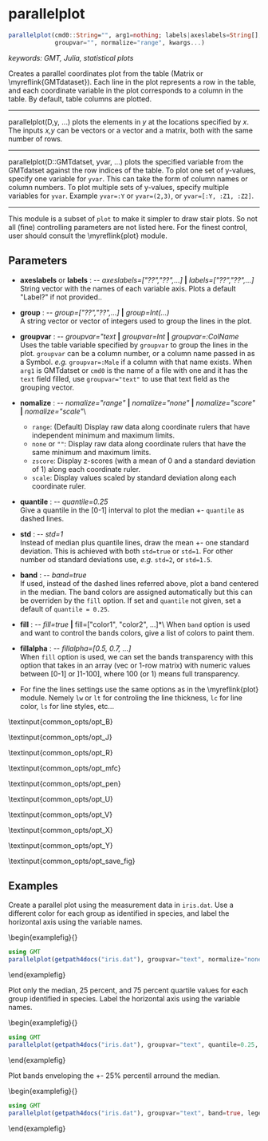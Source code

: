 # parallelplot

```julia
parallelplot(cmd0::String="", arg1=nothing; labels|axeslabels=String[], group=Vector{String},
             groupvar="", normalize="range", kwargs...)
```

*keywords: GMT, Julia, statistical plots*

Creates a parallel coordinates plot from the table (Matrix or \myreflink{GMTdataset}). Each line in the plot
represents a row in the table, and each coordinate variable in the plot corresponds to a column in the table.
By default, table columns are plotted.

---
parallelplot(D,y, ...) plots the elements in *y* at the locations specified by *x*. The inputs *x,y* can be vectors or
a vector and a matrix, both with the same number of rows.

---
parallelplot(D::GMTdatset, yvar, ...) plots the specified variable from the GMTdatset against the row indices of the table.
To plot one set of y-values, specify one variable for `yvar`. This can take the form of column names or column numbers.
To plot multiple sets of y-values, specify multiple variables for `yvar`. Example `yvar=:Y` or `yvar=(2,3)`, or
`yvar=[:Y, :Z1, :Z2]`.

-----------
This module is a subset of `plot` to make it simpler to draw stair plots. So not all (fine)
controlling parameters are not listed here. For the finest control, user should consult the \myreflink{plot} module.

Parameters
----------

- **axeslabels** or **labels** : -- *axeslabels=["??","??",...]* **|** *labels=["??","??",...]*\
   String vector with the names of each variable axis. Plots a default "Label?" if not provided..

- **group** : -- *group=["??","??",...]* **|** *group=Int(...)*\
   A string vector or vector of integers used to group the lines in the plot.

- **groupvar** : -- *groupvar="text* **|** *groupvar=Int* **|** *groupvar=:ColName*\
   Uses the table variable specified by `groupvar` to group the lines in the plot. `groupvar` can
   be a column number, or a column name passed in as a Symbol. *e.g.* `groupvar=:Male` if a column with that
   name exists.  When `arg1` is GMTdatset or `cmd0` is the name of a file with one and it has the `text` field
   filled, use `groupvar="text"` to use that text field as the grouping vector.

- **nomalize** : -- *nomalize="range"* **|** *nomalize="none"* **|** *nomalize="score"* **|** *nomalize="scale"*\
    - `range`: (Default) Display raw data along coordinate rulers that have independent minimum and maximum limits.
    - `none` or `""`: Display raw data along coordinate rulers that have the same minimum and maximum limits.
    - `zscore`: Display z-scores (with a mean of 0 and a standard deviation of 1) along each coordinate ruler.
    - `scale`: Display values scaled by standard deviation along each coordinate ruler.

- **quantile** : -- *quantile=0.25*\
    Give a quantile in the [0-1] interval to plot the median +- `quantile` as dashed lines.

- **std** : -- *std=1*\
    Instead of median plus quantile lines, draw the mean +- one standard deviation. This is achieved with both
    `std=true` or `std=1`. For other number od standard deviations use, *e.g.* `std=2`, or `std=1.5`.

- **band** : -- *band=true*\
    If used, instead of the dashed lines referred above, plot a band centered in the median. The band
    colors are assigned automatically but this can be overriden by the `fill` option. If set and `quantile`
    not given, set a default of `quantile = 0.25`.

- **fill** : -- *fill=true* **|** fill=["color1", "color2", ...]*\ 
    When `band` option is used and want to control the bands colors, give a list of colors to paint them.

- **fillalpha** : -- *fillalpha=[0.5, 0.7, ...]*\
    When `fill` option is used, we can set the bands transparency with this option that takes in an array
    (vec or 1-row matrix) with numeric values between [0-1] or ]1-100], where 100 (or 1) means full transparency.

- For fine the lines settings use the same options as in the \myreflink{plot} module. Nemely `lw` or `lt` for
    controling the line thickness, `lc` for line color, `ls` for line styles, etc...

\textinput{common_opts/opt_B}

\textinput{common_opts/opt_J}

\textinput{common_opts/opt_R}

\textinput{common_opts/opt_mfc}

\textinput{common_opts/opt_pen}

\textinput{common_opts/opt_U}

\textinput{common_opts/opt_V}

\textinput{common_opts/opt_X}

\textinput{common_opts/opt_Y}

\textinput{common_opts/opt_save_fig}

Examples
--------

Create a parallel plot using the measurement data in `iris.dat`. Use a different color for each group as
identified in species, and label the horizontal axis using the variable names.

\begin{examplefig}{}
```julia
using GMT
parallelplot(getpath4docs("iris.dat"), groupvar="text", normalize="none", legend=true, show=true)
```
\end{examplefig}

Plot only the median, 25 percent, and 75 percent quartile values for each group identified in species.
Label the horizontal axis using the variable names.

\begin{examplefig}{}
```julia
using GMT
parallelplot(getpath4docs("iris.dat"), groupvar="text", quantile=0.25, legend=true, show=true)
```
\end{examplefig}

Plot bands enveloping the +- 25% percentil arround the median.

\begin{examplefig}{}
```julia
using GMT
parallelplot(getpath4docs("iris.dat"), groupvar="text", band=true, legend=true, show=true)
```
\end{examplefig}

